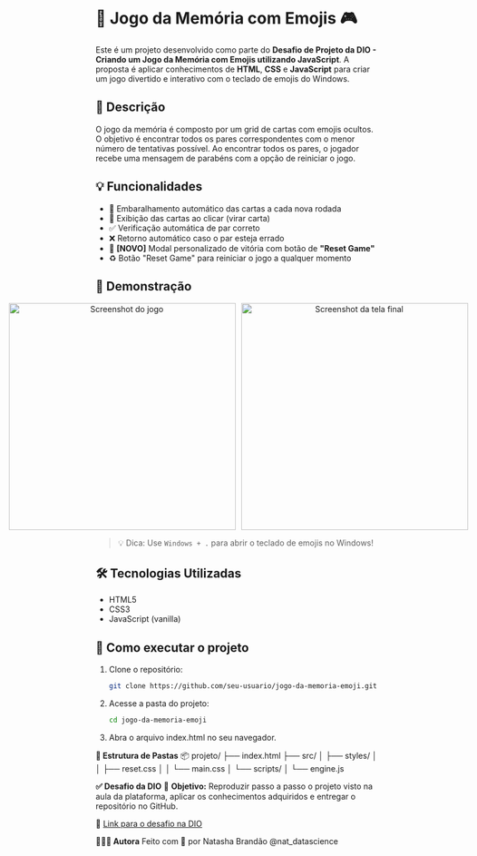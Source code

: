 # 🧠 Jogo da Memória com Emojis 🎮

Este é um projeto desenvolvido como parte do **Desafio de Projeto da DIO - Criando um Jogo da Memória com Emojis utilizando JavaScript**. A proposta é aplicar conhecimentos de **HTML**, **CSS** e **JavaScript** para criar um jogo divertido e interativo com o teclado de emojis do Windows.

## 📌 Descrição

O jogo da memória é composto por um grid de cartas com emojis ocultos. O objetivo é encontrar todos os pares correspondentes com o menor número de tentativas possível. Ao encontrar todos os pares, o jogador recebe uma mensagem de parabéns com a opção de reiniciar o jogo.

## 💡 Funcionalidades

- 🔁 Embaralhamento automático das cartas a cada nova rodada
- 🧠 Exibição das cartas ao clicar (virar carta)
- ✅ Verificação automática de par correto
- ❌ Retorno automático caso o par esteja errado
- 🎉 **[NOVO]** Modal personalizado de vitória com botão de **"Reset Game"**
- ♻️ Botão "Reset Game" para reiniciar o jogo a qualquer momento

## 📸 Demonstração

<p align="center" style="display: flex; justify-content: center; gap: 10px;">
  <img src="Jogo.png" alt="Screenshot do jogo" style="width: 400px; height: auto;" />
  <img src="Tela final.png" alt="Screenshot da tela final" style="width: 400px; height: auto;" />
</p>

> 💡 Dica: Use `Windows + .` para abrir o teclado de emojis no Windows!

## 🛠️ Tecnologias Utilizadas

- HTML5
- CSS3
- JavaScript (vanilla)

## 🚀 Como executar o projeto

1. Clone o repositório:
   ```bash
   git clone https://github.com/seu-usuario/jogo-da-memoria-emoji.git

2. Acesse a pasta do projeto:
   ```bash
   cd jogo-da-memoria-emoji

3. Abra o arquivo index.html no seu navegador.

**📁 Estrutura de Pastas**
📦 projeto/
├── index.html
├── src/
│   ├── styles/
│   │   ├── reset.css
│   │   └── main.css
│   └── scripts/
│       └── engine.js

**✅ Desafio da DIO**
🎯 **Objetivo:** Reproduzir passo a passo o projeto visto na aula da plataforma, aplicar os conhecimentos adquiridos e entregar o repositório no GitHub.

🔗 [Link para o desafio na DIO](https://web.dio.me/project/criando-um-jogo-da-memoria-com-emojis/learning/b9abc3c3-bca8-4f8d-850f-0a450d7742cb?back=/track/coding-future-front-end-do-zero&tab=undefined&moduleId=undefined)


**🙋🏻‍♀️ Autora**
Feito com 💜 por Natasha Brandão
@nat_datascience